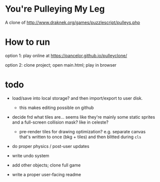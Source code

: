 # You're Pulleying My Leg

A clone of http://www.draknek.org/games/puzzlescript/pulleys.php

# How to run

option 1: play online at https://pancelor.github.io/pulleyclone/

option 2: clone project; open main.html; play in browser

# todo

* load/save into local storage? and then import/export to user disk.
  * this makes editing possible on github
* decide frd what tiles are... seems like they're mainly some static sprites and a full-screen collision mask? like in celeste?
  * pre-render tiles for drawing optimization? e.g. separate canvas that's
  written to once (bkg + tiles) and then blitted during `cls`

* do proper physics / post-user updates
* write undo system
* add other objects; clone full game

* write a proper user-facing readme
